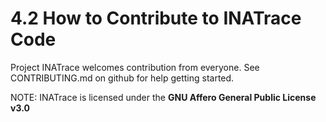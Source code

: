 # 4.2 How to Contribute to INATrace Code

Project INATrace welcomes contribution from everyone. See CONTRIBUTING.md on github for help getting started.

NOTE: INATrace is licensed under the **GNU Affero General Public License v3.0**

